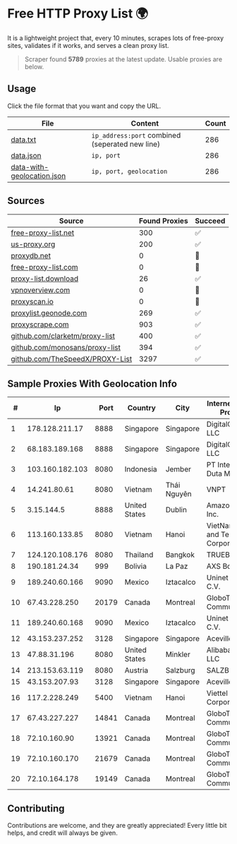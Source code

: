 
# Free HTTP Proxy List 🌍

It is a lightweight project that, every 10 minutes, scrapes lots of free-proxy sites, validates if it works, and serves a clean proxy list.


> Scraper found **5789** proxies at the latest update. Usable proxies are below.

## Usage

Click the file format that you want and copy the URL.


|File|Content|Count|
|----|-------|-----|
|[data.txt](https://raw.githubusercontent.com/themiralay/Proxy-List-World/master/data.txt)|`ip_address:port` combined (seperated new line)|286|
|[data.json](https://raw.githubusercontent.com/themiralay/Proxy-List-World/master/data.json)|`ip, port`|286|
|[data-with-geolocation.json](https://raw.githubusercontent.com/themiralay/Proxy-List-World/master/data-with-geolocation.json)|`ip, port, geolocation`|286|

## Sources

|Source|Found Proxies|Succeed|
|------|-------------|-------|
|[free-proxy-list.net](https://free-proxy-list.net)|300|✅|
|[us-proxy.org](https://www.us-proxy.org)|200|✅|
|[proxydb.net](http://proxydb.net)|0|🚫|
|[free-proxy-list.com](https://free-proxy-list.com/?page=&port=&type%5B%5D=http&type%5B%5D=https&up_time=0&search=Search)|0|🚫|
|[proxy-list.download](https://www.proxy-list.download/HTTP)|26|✅|
|[vpnoverview.com](https://vpnoverview.com/privacy/anonymous-browsing/free-proxy-servers)|0|🚫|
|[proxyscan.io](https://www.proxyscan.io)|0|🚫|
|[proxylist.geonode.com](https://proxylist.geonode.com/api/proxy-list?limit=300&page=1&sort_by=lastChecked&sort_type=desc&protocols=http,https)|269|✅|
|[proxyscrape.com](https://api.proxyscrape.com/v2/?request=displayproxies&protocol=http&timeout=10000&country=all&ssl=all&anonymity=all)|903|✅|
|[github.com/clarketm/proxy-list](https://raw.githubusercontent.com/clarketm/proxy-list/master/proxy-list-raw.txt)|400|✅|
|[github.com/monosans/proxy-list](https://raw.githubusercontent.com/monosans/proxy-list/main/proxies/http.txt)|394|✅|
|[github.com/TheSpeedX/PROXY-List](https://raw.githubusercontent.com/TheSpeedX/PROXY-List/master/http.txt)|3297|✅|


## Sample Proxies With Geolocation Info

|#|Ip|Port|Country|City|Internet Service Provider|
|-|--|----|-------|----|-------------------------|
|1|178.128.211.17|8888|Singapore|Singapore|DigitalOcean, LLC|
|2|68.183.189.168|8888|Singapore|Singapore|DigitalOcean, LLC|
|3|103.160.182.103|8080|Indonesia|Jember|PT Internusa Duta Makmur|
|4|14.241.80.61|8080|Vietnam|Thái Nguyên|VNPT|
|5|3.15.144.5|8888|United States|Dublin|Amazon.com, Inc.|
|6|113.160.133.85|8080|Vietnam|Hanoi|VietNam Post and Telecom Corporation|
|7|124.120.108.176|8080|Thailand|Bangkok|TRUEBB|
|8|190.181.24.34|999|Bolivia|La Paz|AXS Bolivia S. A.|
|9|189.240.60.166|9090|Mexico|Iztacalco|Uninet S.A. de C.V.|
|10|67.43.228.250|20179|Canada|Montreal|GloboTech Communications|
|11|189.240.60.168|9090|Mexico|Iztacalco|Uninet S.A. de C.V.|
|12|43.153.237.252|3128|Singapore|Singapore|Aceville Pte.ltd|
|13|47.88.31.196|8080|United States|Minkler|Alibaba.com LLC|
|14|213.153.63.119|8080|Austria|Salzburg|SALZBURG-AG|
|15|43.153.207.93|3128|Singapore|Singapore|Aceville Pte.ltd|
|16|117.2.228.249|5400|Vietnam|Hanoi|Viettel Corporation|
|17|67.43.227.227|14841|Canada|Montreal|GloboTech Communications|
|18|72.10.160.90|13921|Canada|Montreal|GloboTech Communications|
|19|72.10.160.170|21679|Canada|Montreal|GloboTech Communications|
|20|72.10.164.178|19149|Canada|Montreal|GloboTech Communications|



## Contributing

Contributions are welcome, and they are greatly appreciated! Every
little bit helps, and credit will always be given.

